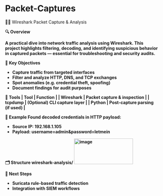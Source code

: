 # Packet-Captures


🕵️‍♂️ Wireshark Packet Capture & Analysis


<b>
🔍 Overview


A practical dive into network traffic analysis using Wireshark. This project highlights filtering, decoding, and identifying suspicious behavior in captured packets — essential for troubleshooting and security audits.

<b>

🎯 Key Objectives
- Capture traffic from targeted interfaces
- Filter and analyze HTTP, DNS, and TCP exchanges
- Spot anomalies (e.g. credential theft, spoofing)
- Document findings for audit purposes

  
<b>
🧰 Tools
| Tool | Function | 
| Wireshark | Packet capture & inspection | 
| tcpdump | (Optional) CLI capture layer | 
| Python | Post-capture parsing (if used) | 

<b>

📸 Example
Found decoded credentials in HTTP payload:
- Source IP: 192.168.1.105
- Payload: username=admin&password=letmein

<b>
🗂️ Structure
wireshark-analysis/
<img width="193" height="84" alt="image" src="https://github.com/user-attachments/assets/74247ad2-263d-4a33-af2f-02f0bcead9a0" />

<b>


🚀 Next Steps
- Suricata rule-based traffic detection
- Integration with SIEM workflows


